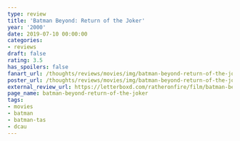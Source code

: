 ```yaml
---
type: review
title: 'Batman Beyond: Return of the Joker'
year: '2000'
date: 2019-07-10 00:00:00
categories:
- reviews
draft: false
rating: 3.5
has_spoilers: false
fanart_url: /thoughts/reviews/movies/img/batman-beyond-return-of-the-joker_fanart.png
poster_url: /thoughts/reviews/movies/img/batman-beyond-return-of-the-joker_poster.png
external_review_url: https://letterboxd.com/ratheronfire/film/batman-beyond-return-of-the-joker/
page_name: batman-beyond-return-of-the-joker
tags:
- movies
- batman
- batman-tas
- dcau
---
```


